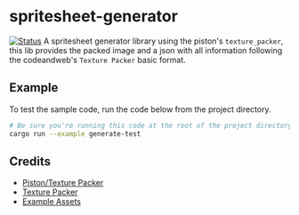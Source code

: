 # spritesheet-generator
[![Status][badge-status]][badge-status]
A spritesheet generator library using the piston's `texture_packer`,
this lib provides the packed image and a json with all information following
the codeandweb's `Texture Packer` basic format.

## Example
To test the sample code, run the code below from the project directory.
```bash
# Be sure you're running this code at the root of the project directory!
cargo run --example generate-test
```

## Credits
- [Piston/Texture Packer](https://github.com/PistonDevelopers/texture_packer)
- [Texture Packer](https://www.codeandweb.com/texturepacker)
- [Example Assets](https://opengameart.org/content/5-more-rpgfantasy-weapons)

[badge-status]: https://img.shields.io/badge/status-done-green.svg
